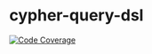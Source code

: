 # cypher-query-dsl

[![Code Coverage](https://img.shields.io/codecov/c/github/mcserra/cypher-query-dsl/master.svg)](https://codecov.io/github/mcserra/cypher-query-dsl?branch=master)
